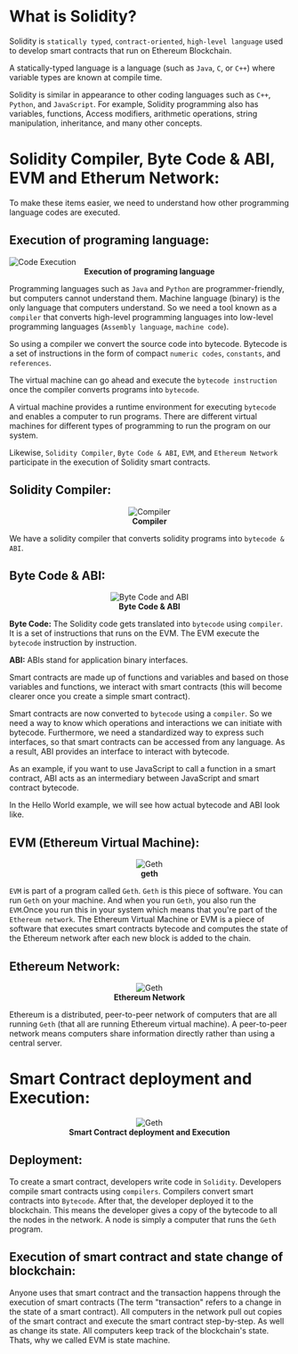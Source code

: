 # What is Solidity?

Solidity is `statically typed`, `contract-oriented`, `high-level language` used to develop smart contracts that run on Ethereum Blockchain. 

A statically-typed language is a language (such as `Java`, `C`, or `C++`) where variable types are known at compile time.

Solidity is similar in appearance to other coding languages such as `C++`, `Python`, and `JavaScript`.  For example, Solidity programming also has variables, functions, Access  modifiers, arithmetic operations, string manipulation, inheritance, and  many other concepts.

# Solidity Compiler, Byte Code & ABI, EVM and Etherum Network:

To make these items easier, we need to understand how other programming language codes are executed.

## Execution of programing language:

<img class="image" alt="Code Execution"  src="./assets/images/code-execution.JPG" >
<b><center class="img-label">Execution of programing language</center></b>

Programming languages such as `Java` and `Python` are programmer-friendly, but computers cannot understand them. Machine language (binary) is the only language that computers understand. So we need a tool known as a `compiler` that converts high-level programming languages into low-level programming languages (`Assembly language`, `machine code`).

So using a compiler we convert the source code into bytecode. Bytecode is a set of instructions in the form of compact `numeric codes`, `constants`, and `references`.

The virtual machine can go ahead and execute the `bytecode instruction` once the compiler converts programs into `bytecode`.

A virtual machine provides a runtime environment for executing `bytecode` and enables a computer to run programs. There are different virtual machines for different types of programming to run the program on our system.

Likewise, `Solidity Compiler`, `Byte Code & ABI`, `EVM`, and `Ethereum Network` participate in the execution of Solidity smart contracts.

## Solidity Compiler: 

<center><img class="image w13" alt="Compiler" src="./assets/images/compiler-icon.JPG" ></center>
<b><center class="img-label">Compiler</center></b>


We have a solidity compiler that converts solidity programs into `bytecode & ABI`.

## Byte Code & ABI:

<center><img class="image w13" alt="Byte Code and ABI" src="./assets/images/bytecode-abi.JPG" ></center>
<b><center class="img-label">Byte Code & ABI</center></b>

**Byte Code:** The Solidity code gets translated into `bytecode` using `compiler`. It is a set of instructions that runs on the EVM. The EVM execute the `bytecode` instruction by instruction.

**ABI:** ABIs stand for application binary interfaces.

Smart contracts are made up of functions and variables and based on those variables and functions, we interact with smart contracts (this will become clearer once you create a simple smart contract).

Smart contracts are now converted to `bytecode` using a `compiler`. So we need a way to know which operations and interactions we can initiate with bytecode. Furthermore, we need a standardized way to express such interfaces, so that smart contracts can be accessed from any language. As a result, ABI provides an interface to interact with bytecode.

As an example, if you want to use JavaScript to call a function in a smart contract, ABI acts as an intermediary between JavaScript and smart contract bytecode.

In the Hello World example, we will see how actual bytecode and ABI look like.

## EVM (Ethereum Virtual Machine):

<center><img class="image w25" alt="Geth" src="./assets/images/geth.JPG" ></center>
<b><center class="img-label">geth</center></b>

`EVM` is part of a program called `Geth`. `Geth` is this piece of software. You can run `Geth` on your machine. And when you run `Geth`, you also run the `EVM`.Once you run this in your system which means that you're part of the `Ethereum network`.
The Ethereum Virtual Machine or EVM is a piece of software that executes smart contracts bytecode and computes the state of the Ethereum network after each new block is added to the chain.

## Ethereum Network: 

<center><img class="image" alt="Geth" class="w45" src="./assets/images/eth-network.JPG" ></center>
<b><center class="img-label"> Ethereum Network</center></b>

Ethereum is a distributed, peer-to-peer network of computers that are all running `Geth` (that all are running Ethereum virtual machine). A peer-to-peer network means computers share information directly rather than using a central server.

# Smart Contract deployment and Execution:

<center><img class="image" alt="Geth" src="./assets/images/smart-contract-execution.JPG" ></center>
<b><center class="img-label">Smart Contract deployment and Execution</center></b>

## Deployment: 

To create a smart contract, developers write code in `Solidity`. Developers compile smart contracts using `compilers`. Compilers convert smart contracts into `Bytecode`. After that, the developer deployed it to the blockchain. This means the developer gives a copy of the bytecode to all the nodes in the network. A node is simply a computer that runs the `Geth` program.

## Execution of smart contract and state change of blockchain:

Anyone uses that smart contract and the transaction happens through the execution of smart contracts (The term "transaction" refers to a change in the state of a smart contract). All computers in the network pull out copies of the smart contract and execute the smart contract step-by-step. As well as change its state. All computers keep track of the blockchain's state. Thats, why we called EVM is state machine.